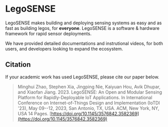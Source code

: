 # LegoSENSE
LegoSENSE makes building and deploying sensing systems as easy and as fast as building legos, for **everyone**. LegoSENSE is a software & hardware framework for rapid sensor deployments.

We have provided detailed documentations and instrutional videos, for both users, and developers looking to expand the ecosystem.

## Citation

If your academic work has used LegoSENSE, please cite our paper below.

> Minghui Zhao, Stephen Xia, Jingping Nie, Kaiyuan Hou, Avik Dhupar, and Xiaofan Jiang. 2023. LegoSENSE: An Open and Modular Sensing Platform for Rapidly-Deployable IoT Applications. In International Conference on Internet-of-Things Design and Implementation (IoTDI '23), May 09--12, 2023, San Antonio, TX, USA. ACM, New York, NY, USA 14 Pages. [https://doi.org/10.1145/3576842.3582369](https://doi.org/10.1145/3576842.3582369)
